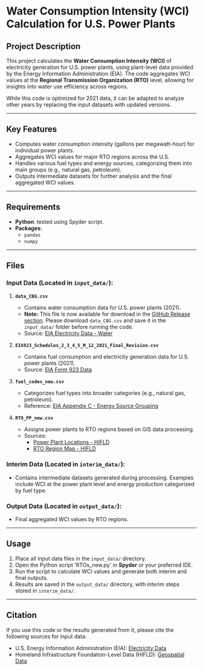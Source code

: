 
# Water Consumption Intensity (WCI) Calculation for U.S. Power Plants

## Project Description  
This project calculates the **Water Consumption Intensity (WCI)** of electricity generation for U.S. power plants, using plant-level data provided by the Energy Information Administration (EIA). The code aggregates WCI values at the **Regional Transmission Organization (RTO)** level, allowing for insights into water use efficiency across regions.  

While this code is optimized for 2021 data, it can be adapted to analyze other years by replacing the input datasets with updated versions.

---

## Key Features  
- Computes water consumption intensity (gallons per megawatt-hour) for individual power plants.  
- Aggregates WCI values for major RTO regions across the U.S.  
- Handles various fuel types and energy sources, categorizing them into main groups (e.g., natural gas, petroleum).  
- Outputs intermediate datasets for further analysis and the final aggregated WCI values.  

---

## Requirements  
- **Python**: tested using Spyder script.  
- **Packages**:  
  - `pandas`  
  - `numpy`  

---

## Files  

### Input Data (Located in `input_data/`):  
1. **`data_CBG.csv`**  
   - Contains water consumption data for U.S. power plants (2021).
   - **Note:** This file is now available for download in the [GitHub Release section](https://github.com/kwest-lab/US-PowerPlant-Water-Consumption-Intensity/releases/tag/inputdatav1.0). Please download `data_CBG.csv` and save it in the `input_data/` folder before running the code.
   - Source: [EIA Electricity Data - Water](https://www.eia.gov/electricity/data/water/)  

2. **`EIA923_Schedules_2_3_4_5_M_12_2021_Final_Revision.csv`**  
   - Contains fuel consumption and electricity generation data for U.S. power plants (2021).  
   - Source: [EIA Form 923 Data](https://www.eia.gov/electricity/data/eia923/)  

3. **`fuel_codes_new.csv`**  
   - Categorizes fuel types into broader categories (e.g., natural gas, petroleum).  
   - Reference: [EIA Appendix C - Energy Source Grouping](https://www.eia.gov/electricity/monthly/pdf/AppendixC.pdf)  

4. **`RTO_PP_new.csv`**  
   - Assigns power plants to RTO regions based on GIS data processing.  
   - Sources:  
     - [Power Plant Locations - HIFLD](https://hifld-geoplatform.hub.arcgis.com/datasets/9dd630378fcf439999094a56c352670d_0/explore)  
     - [RTO Region Map - HIFLD](https://hifld-geoplatform.hub.arcgis.com/datasets/50f80920d36e435d9a34db2bd0fd3ad8_0/explore?location=35.610876%2C-95.679925%2C4.21)  

### Interim Data (Located in `interim_data/`):  
- Contains intermediate datasets generated during processing. Examples include WCI at the power plant level and energy production categorized by fuel type.

### Output Data (Located in `output_data/`):  
- Final aggregated WCI values by RTO regions.

---

## Usage  

1. Place all input data files in the `input_data/` directory.  
2. Open the Python script 'RTOs_new.py' in **Spyder** or your preferred IDE.  
3. Run the script to calculate WCI values and generate both interim and final outputs.  
4. Results are saved in the `output_data/` directory, with interim steps stored in `interim_data/`.  

---

## Citation  
If you use this code or the results generated from it, please cite the following sources for input data:  
- U.S. Energy Information Administration (EIA): [Electricity Data](https://www.eia.gov/)  
- Homeland Infrastructure Foundation-Level Data (HIFLD): [Geospatial Data](https://hifld-geoplatform.hub.arcgis.com/)  
